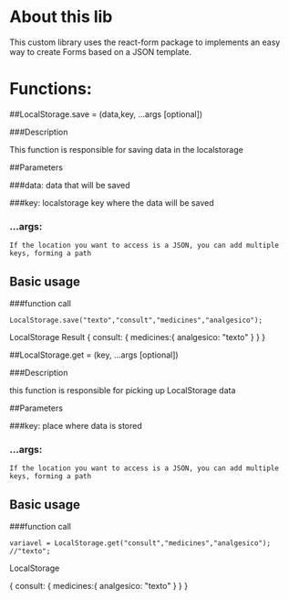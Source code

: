 # About this lib

This custom library uses the react-form package to implements an easy way to create Forms based on a JSON template.

# Functions:

##LocalStorage.save = (data,key, ...args [optional])

###Description

This function is responsible for saving data in the localstorage

##Parameters

###data:
    data that will be saved

###key:
    localstorage key where the data will be saved

### ...args:
    If the location you want to access is a JSON, you can add multiple keys, forming a path

## Basic usage

###function call
```
LocalStorage.save("texto","consult","medicines","analgesico");
```
LocalStorage Result
{
  consult: {
    medicines:{
      analgesico: "texto"
    }
  }
}


##LocalStorage.get = (key, ...args [optional])

###Description

this function is responsible for picking up LocalStorage data

##Parameters

###key:
  place where data is stored

### ...args:
    If the location you want to access is a JSON, you can add multiple keys, forming a path

## Basic usage

###function call
```
variavel = LocalStorage.get("consult","medicines","analgesico");
//"texto";
```
LocalStorage

{
  consult: {
    medicines:{
      analgesico: "texto"
    }
  }
}
